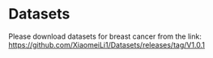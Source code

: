 # Datasets
Please download datasets for breast cancer from the link:  
https://github.com/XiaomeiLi1/Datasets/releases/tag/V1.0.1
